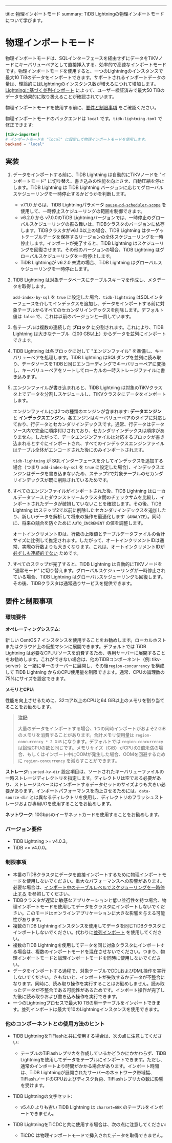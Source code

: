 ---
title: 物理インポートモード
summary: TiDB Lightningの物理インポートモードについて学びます。

# 物理インポートモード

物理インポートモードは、SQLインターフェースを経由せずにデータをTiKVノードにキーバリューペアとして直接挿入する、効率的で高速なインポートモードです。物理インポートモードを使用すると、一つのLightningのインスタンスで最大10 TiBのデータをインポートできます。サポートされるインポートデータの量は、理論的にはLightningのインスタンス数が増えるにつれて増加します。[Lightningに基づく並列インポート](/tidb-lightning/tidb-lightning-distributed-import.md) によって、ユーザー検証済みで最大50 TiBのデータを効果的に取り扱えることが確認されています。

物理インポートモードを使用する前に、[要件と制限事項](#requirements-and-restrictions) をご確認ください。

物理インポートモードのバックエンドは `local` です。`tidb-lightning.toml` で修正できます:

 ```toml
 [tikv-importer]
 # インポートモードを "local" に設定して物理インポートモードを使用します。
 backend = "local"
 ```

## 実装

1. データをインポートする前に、TiDB Lightning は自動的にTiKVノードを "インポートモード" に切り替え、書き込みの性能を向上させ、自動圧縮を停止します。TiDB Lightning は TiDB Lightning バージョンに応じてグローバルスケジューリングを一時停止するかどうかを判断します。

    - v7.1.0 からは、TiDB Lightningパラメータ [`pause-pd-scheduler-scope`](/tidb-lightning/tidb-lightning-configuration.md) を使用して、一時停止スケジューリングの範囲を制御できます。
    - v6.2.0 から v7.0.0のTiDB Lightningバージョンでは、一時停止のグローバルスケジューリングの振る舞いは、TiDBクラスタのバージョンに依存します。TiDBクラスタがv6.1.0以上の場合、TiDB Lightning はターゲットテーブルデータを保存するリージョンの全体スケジューリングを一時停止します。インポートが完了すると、TiDB Lightning はスケジューリングを回復させます。その他のバージョンの場合、TiDB Lightning はグローバルスケジューリングを一時停止します。
    - TiDB Lightningが v6.2.0 未満の場合、TiDB Lightning はグローバルスケジューリングを一時停止します。

2. TiDB Lightning は対象データベースにテーブルスキーマを作成し、メタデータを取得します。

    `add-index-by-sql` を `true` に設定した場合、`tidb-lightning` はSQLインターフェースを介してインデックスを追加し、データをインポートする前に対象テーブルからすべてのセカンダリインデックスを削除します。デフォルト値は `false` で、これは以前のバージョンと一貫しています。

3. 各テーブルは複数の連続した **ブロック** に分割されます。これにより、TiDB Lightning は大きなテーブル（200 GB以上）からデータを並列にインポートできます。

4. TiDB Lightning は各ブロックに対して "エンジンファイル" を準備し、キーバリューペアを処理します。TiDB Lightning はSQLダンプを並列に読み取り、データソースをTiDBと同じエンコーディングでキーバリューペアに変換し、キーバリューペアをソートしてローカルの一時ストレージファイルに書き込みます。

5. エンジンファイルが書き込まれると、TiDB Lightning は対象のTiKVクラスタ上でデータを分割しスケジュールし、TiKVクラスタにデータをインポートします。

    エンジンファイルには2つの種類のエンジンが含まれます: **データエンジン** と **インデックスエンジン**。各エンジンはキーバリューペアのタイプに対応しており、行データとセカンダリインデックスです。通常、行データはデータソース内で完全に順序付けされており、セカンダリインデックスは順序がありません。したがって、データエンジンファイルは対応するブロックが書き込まれるとすぐにインポートされ、すべてのインデックスエンジンファイルはテーブル全体がエンコードされた後にのみインポートされます。

    `tidb-lightning` が SQLインターフェースを介してインデックスを追加する場合（つまり `add-index-by-sql` を `true` に設定した場合）、インデックスエンジンはデータを書き込まないため、ステップ2で対象テーブルのセカンダリインデックスが既に削除されているためです。

6. すべてのエンジンファイルがインポートされた後、TiDB Lightning はローカルデータソースとダウンストリームクラスタ間のチェックサムを比較し、インポートされたデータが破損していないことを確認します。その後、TiDB Lightning はステップ2で以前に削除したセカンダリインデックスを追加したり、新しいデータを解析して将来の操作を最適化します（`ANALYZE`）。同時に、将来の競合を防ぐために `AUTO_INCREMENT` の値を調整します。

    オートインクリメントIDは、行数の上限値とテーブルデータファイルの合計サイズに比例して推定されます。したがって、オートインクリメントIDは通常、実際の行数よりも大きくなります。これは、オートインクリメントIDが [必ずしも連続的でない](/mysql-compatibility.md#auto-increment-id) ためです。

7. すべてのステップが完了すると、TiDB Lightning は自動的にTiKVノードを "通常モード" に切り替えます。グローバルスケジューリングが一時停止されている場合、TiDB Lightning はグローバルスケジューリングも回復します。その後、TiDBクラスタは通常通りサービスを提供できます。

## 要件と制限事項

### 環境要件

**オペレーティングシステム**:

新しい CentOS 7 インスタンスを使用することをお勧めします。ローカルホストまたはクラウド上の仮想マシンに展開できます。デフォルトでは TiDB Lightning は必要なCPUリソースを消費するため、専用サーバーに展開することをお勧めします。これができない場合は、他のTiDBコンポーネント（例: tikv-server）と一緒に単一のサーバーに展開し、その後`region-concurrency` を構成して TiDB Lightning からのCPU使用量を制限できます。通常、CPUの論理数の75%にサイズを設定できます。

**メモリとCPU**:

性能を向上させるために、32コア以上のCPUと64 GiB以上のメモリを割り当てることをお勧めします。

> **注記:**
>
> 大量のデータをインポートする場合、1つの同時インポートがおよそ2 GiBのメモリを消費することがあります。合計メモリ使用量は `region-concurrency * 2 GiB` になります。デフォルトでは `region-concurrency` は論理CPUの数と同じです。メモリサイズ（GiB）がCPUの2倍未満の場合、もしくはインポート中にOOMが発生した場合、OOMを回避するために `region-concurrency` を減らすことができます。

**ストレージ**:
`sorted-kv-dir` 設定項目は、ソートされたキーバリューファイルの一時ストレージディレクトリを指定します。ディレクトリは空である必要があり、ストレージスペースはインポートするデータセットのサイズよりも大きい必要があります。インポートパフォーマンスを向上させるためには、`data-source-dir` とは異なるディレクトリを使用し、ディレクトリのフラッシュストレージおよび専用I/Oを使用することをお勧めします。

**ネットワーク**:
10Gbpsのイーサネットカードを使用することをお勧めします。

### バージョン要件

- TiDB Lightning >= v4.0.3。
- TiDB >= v4.0.0。

### 制限事項

- 本番のTiDBクラスタにデータを直接インポートするために物理インポートモードを使用しないでください。重大なパフォーマンスへの影響があります。必要な場合は、[インポート中のテーブルレベルでスケジューリングを一時停止する](/tidb-lightning/tidb-lightning-physical-import-mode-usage.md#scope-of-pausing-scheduling-during-import) を参照してください。
- TiDBクラスタが遅延に敏感なアプリケーションと低い並行性を持つ場合、物理インポートモードを使用してデータをクラスタにインポートしないでください。このモードはオンラインアプリケーションに大きな影響を与える可能性があります。
- 複数のTiDB Lightningインスタンスを使用してデータを同じTiDBクラスタにインポートしないでください。代わりに[並列インポート](/tidb-lightning/tidb-lightning-distributed-import.md) を使用してください。
- 複数のTiDB Lightningを使用してデータを同じ対象クラスタにインポートする場合は、複数のインポートモードを混在させないでください。つまり、物理インポートモードと論理インポートモードを同時に使用しないでください。
- データをインポートする過程で、対象テーブルでDDLおよびDML操作を実行しないでください。さもないと、インポートが失敗するかデータが不整合になります。同時に、読み取り操作を実行することはお勧めしません。読み取ったデータが不整合である可能性があるためです。インポート操作が完了した後に読み取りおよび書き込み操作を実行できます。
- 一つのLightningプロセスで最大10 TBの単一テーブルをインポートできます。並列インポートは最大で10のLightningインスタンスを使用できます。

### 他のコンポーネントとの使用方法のヒント

- TiDB LightningをTiFlashと共に使用する場合は、次の点に注意してください:

    - テーブルのTiFlashレプリカを作成しているかどうかにかかわらず、TiDB Lightningを使用してデータをテーブルにインポートできます。ただし、通常のインポートより時間がかかる場合があります。インポート時間は、TiDB Lightningが展開されたサーバーのネットワーク帯域幅、TiFlashノードのCPUおよびディスク負荷、TiFlashレプリカの数に影響を受けます。

- TiDB Lightningの文字セット:

    - v5.4.0 よりも古い TiDB Lightning は `charset=GBK` のテーブルをインポートできません。

- TiDB LightningをTiCDCと共に使用する場合は、次の点に注意してください:

    - TiCDC は物理インポートモードで挿入されたデータを取得できません。